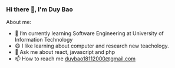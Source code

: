 ### Hi there 👋, I'm Duy Bao


About me:

- 🌱 I’m currently learning Software Engineering at University of Information Technology
- 😄 I like learning about computer and research new teachology.
- 💬 Ask me about react, javascript and php
- 📫 How to reach me duybao18112000@gmail.com


[linkedin]: https://www.linkedin.com/in/duy-b%E1%BA%A3o-9211a8216/

